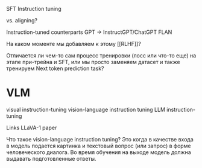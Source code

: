 
SFT
Instruction tuning

vs. aligning?

Instruction-tuned counterparts
GPT -> InstructGPT/ChatGPT
FLAN

На каком моменте мы добавляем к этому [[RLHF]]?

Отличается ли чем-то сам процесс тренировки (лосс или что-то еще) на этапе при-трейна и SFT, или мы просто заменяем датасет и также тренируем Next token prediction task?

# VLM

visual instruction-tuning
vision-language instruction tuning
LLM instruction-tuning

Links
LLaVA-1 paper

Что такое vision-language instruction tuning?
Это когда в качестве входа в модель подается картинка и текстовый вопрос (или запрос) в форме человеческого диалога.
Во время обучения на выходе модель должна выдавать подготовленные ответы.




